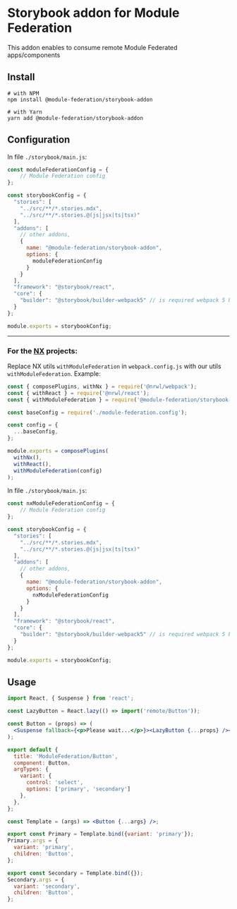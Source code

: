 # Storybook addon for Module Federation

This addon enables to consume remote Module Federated apps/components

## Install

```shell
# with NPM
npm install @module-federation/storybook-addon

# with Yarn
yarn add @module-federation/storybook-addon
```

## Configuration

In file `./storybook/main.js`:
```js
const moduleFederationConfig = {
    // Module Federation config
};

const storybookConfig = {
  "stories": [
    "../src/**/*.stories.mdx",
    "../src/**/*.stories.@(js|jsx|ts|tsx)"
  ],
  "addons": [
    // other addons,
    {
      name: "@module-federation/storybook-addon",
      options: {
        moduleFederationConfig
      }
    }
  ],
  "framework": "@storybook/react",
  "core": {
    "builder": "@storybook/builder-webpack5" // is required webpack 5 builder
  }
};

module.exports = storybookConfig;
```
---
### For the [NX](https://nx.dev/getting-started/intro) projects:

Replace NX utils `withModuleFederation` in `webpack.config.js` with our utils `withModuleFederation`.
Example:
```javascript
const { composePlugins, withNx } = require('@nrwl/webpack');
const { withReact } = require('@nrwl/react');
const { withModuleFederation } = require('@module-federation/storybook-addon');

const baseConfig = require('./module-federation.config');

const config = {
  ...baseConfig,
};

module.exports = composePlugins(
  withNx(),
  withReact(),
  withModuleFederation(config)
);
```

In file `./storybook/main.js`:
```js
const nxModuleFederationConfig = {
    // Module Federation config
};

const storybookConfig = {
  "stories": [
    "../src/**/*.stories.mdx",
    "../src/**/*.stories.@(js|jsx|ts|tsx)"
  ],
  "addons": [
    // other addons,
    {
      name: "@module-federation/storybook-addon",
      options: {
        nxModuleFederationConfig
      }
    }
  ],
  "framework": "@storybook/react",
  "core": {
    "builder": "@storybook/builder-webpack5" // is required webpack 5 builder
  }
};

module.exports = storybookConfig;
```

## Usage

```jsx
import React, { Suspense } from 'react';

const LazyButton = React.lazy(() => import('remote/Button'));

const Button = (props) => (
  <Suspense fallback={<p>Please wait...</p>}><LazyButton {...props} /></Suspense>
);

export default {
  title: 'ModuleFederation/Button',
  component: Button,
  argTypes: {
    variant: {
      control: 'select',
      options: ['primary', 'secondary']
    },
  },
};

const Template = (args) => <Button {...args} />;

export const Primary = Template.bind({variant: 'primary'});
Primary.args = {
  variant: 'primary',
  children: 'Button',
};

export const Secondary = Template.bind({});
Secondary.args = {
  variant: 'secondary',
  children: 'Button',
};

```
